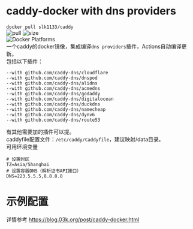 # caddy-docker with dns providers
`docker pull slk1133/caddy`  
![pull](https://img.shields.io/docker/pulls/slk1133/caddy.svg) ![size](https://img.shields.io/docker/image-size/slk1133/caddy)   
![Docker Platforms](https://img.shields.io/badge/platforms-linux%2F386%20%7C%20linux%2Famd64%20%7C%20linux%2Farm%2Fv6%20%7C%20linux%2Farm%2Fv7%20%7C%20linux%2Farm64%2Fv8%20-blue)  
一个caddy的docker镜像，集成编译`dns providers`插件，Actions自动编译更新。  
包括以下插件：
```
--with github.com/caddy-dns/cloudflare
--with github.com/caddy-dns/dnspod
--with github.com/caddy-dns/alidns
--with github.com/caddy-dns/acmedns
--with github.com/caddy-dns/godaddy
--with github.com/caddy-dns/digitalocean
--with github.com/caddy-dns/duckdns
--with github.com/caddy-dns/namecheap
--with github.com/caddy-dns/dynv6
--with github.com/caddy-dns/route53
```
有其他需要加的插件可以提。  
caddyfile配置文件：`/etc/caddy/Caddyfile`，建议映射/data目录。  
可用环境变量  
```shell
# 设置时区
TZ=Asia/Shanghai
# 设置容器DNS（解析证书API接口）
DNS=223.5.5.5,8.8.8.8
```

# 示例配置
详情参考 https://blog.03k.org/post/caddy-docker.html
